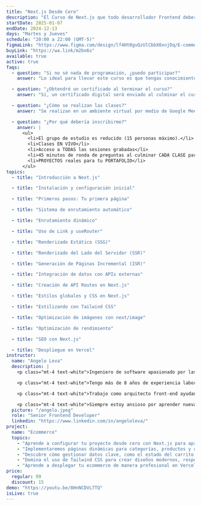```yaml
---
title: "Next.js Desde Cero"
description: "El Curso de Next.js que todo desarrollador Frontend debería tomar"
startDate: 2025-01-07
endDate: 2024-12-13
days: "Martes y Jueves"
schedule: "20:00 a 22:00 (GMT-5)"
figmaLink: "https://www.figma.com/design/lf4Ht0gvQzUlCbbX0xnjDq/E-commerce-Website-Template-(Freebie)-(Community)?node-id=0-1&node-type=canvas&t=fqlHxOpPqV4cbSdK-0"
buyLink: "https://wa.link/m2bn6s"
available: true
active: true
faqs:
  - question: "Si no sé nada de programación, ¿puedo participar?"
    answer: "Lo ideal para llevar este curso es que tengas conocimientos previos de ReactJS para que puedas aprovechar al máximo todos los recursos que aprenderemos."

  - question: "¿Obtendré un certificado al terminar el curso?"
    answer: "Sí, un certificado digital será enviado al culminar el curso"

  - question: "¿Cómo se realizan las clases?"
    answer: "Se realizan en un ambiente virtual por medio de Google Meet. Para tener la mejor experiencia deberías asistir a los eventos en vivo ya que serán interactivos. De todas maneras, las clases serán grabadas y enviadas el día después de cada clase."

  - question: "¿Por qué debería inscribirme?"
    answer: |
      <ul>
        <li>El grupo de estudio es reducido (15 personas máximo).</li>
        <li>Clases EN VIVO</li>
        <li>Acceso a TODAS las sesiones grabadas</li>
        <li>45 minutos de ronda de preguntas al culminar CADA CLASE para que aclares TODAS tus dudas</li>
        <li>PROYECTOS reales para tu PORTAFOLIO</li>
      </ul>
topics:
  - title: "Introducción a Next.js"

  - title: "Instalación y configuración inicial"

  - title: "Primeros pasos: Tu primera página"

  - title: "Sistema de enrutamiento automático"

  - title: "Enrutamiento dinámico"

  - title: "Uso de Link y useRouter"

  - title: "Renderizado Estático (SSG)"

  - title: "Renderizado del Lado del Servidor (SSR)"

  - title: "Generación de Páginas Incremental (ISR)"

  - title: "Integración de datos con APIs externas"

  - title: "Creación de API Routes en Next.js"

  - title: "Estilos globales y CSS en Next.js"

  - title: "Estilizando con Tailwind CSS"

  - title: "Optimización de imágenes con next/image"

  - title: "Optimización de rendimiento"

  - title: "SEO con Next.js"

  - title: "Despliegue en Vercel"
instructor:
  name: "Angelo Leva"
  description: |
    <p class="mt-4 text-white">Ingeniero de software apasionado por las tecnologías web y el desarrollo de aplicaciones multiplataforma.</p> 

    <p class="mt-4 text-white">Tengo más de 8 años de experiencia laboral en empresas de tecnología, startups locales y extranjeras. Creo contenido en redes sociales sobre programación.</p>

    <p class="mt-4 text-white">Trabajo como arquitecto front-end ayudando a crear aplicaciones web de alto rendimiento. Disfruto aprendiendo cosas nuevas, desarrollando actividades de equipo y soluciones creativas.</p>

    <p class="mt-4 text-white">Siempre estoy ansioso por aprender nuevas tecnologías y con un interés genuino por la mejor experiencia de usuario.</p>
  picture: "/angelo.jpeg"
  role: "Senior Frontend Developer"
  linkedin: "https://www.linkedin.com/in/angeloleva/"
project:
  name: "Ecommerce"
  topics:
    - "Aprende a configurar tu proyecto desde cero con Next.js para aprovechar el poder del rendering híbrido y una experiencia de desarrollo optimizada."
    - "Implementaremos páginas dinámicas para categorías, productos y carrito de compras utilizando el enrutamiento basado en archivos de Next.js, garantizando una navegación rápida y eficiente."
    - "Descubre cómo gestionar datos clave, como el estado del carrito de compras, utilizando Context API para mantener tu aplicación escalable y organizada."
    - "Domina el uso de Tailwind CSS para crear diseños modernos, responsivos y personalizables sin esfuerzo."
    - "Aprende a desplegar tu ecommerce de manera profesional en Vercel, la plataforma ideal para proyectos Next.js, asegurando rendimiento y disponibilidad."
price:
  regular: 99
  discount: 15
demo: "https://youtu.be/8HnNCDVL7TQ"
isLive: true
---
```

